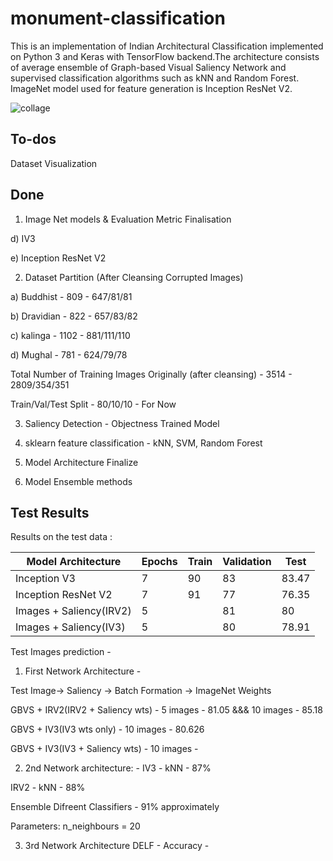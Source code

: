 # monument-classification

This is an implementation of Indian Architectural Classification implemented on Python 3 and Keras with TensorFlow backend.The architecture consists of average ensemble of Graph-based Visual Saliency Network and supervised classification algorithms such as kNN and Random Forest. ImageNet model used for feature generation is Inception ResNet V2.

![collage](https://user-images.githubusercontent.com/22872200/48219234-fc839b00-e3b1-11e8-8efb-dea1392663a3.jpg)

## To-dos
Dataset Visualization

## Done

1) Image Net models & Evaluation Metric Finalisation

d) IV3

e) Inception ResNet V2 

2) Dataset Partition (After Cleansing Corrupted Images)

a) Buddhist - 809 - 647/81/81

b) Dravidian - 822 - 657/83/82

c) kalinga - 1102 - 881/111/110

d) Mughal  - 781 - 624/79/78

Total Number of Training Images Originally (after cleansing) - 3514 - 2809/354/351

Train/Val/Test Split - 80/10/10 - For Now

3) Saliency Detection - Objectness Trained Model

4) sklearn feature classification - kNN, SVM, Random Forest

5) Model Architecture Finalize

6) Model Ensemble methods

## Test Results
Results on the test data :

Model Architecture| Epochs | Train | Validation | Test
------------- | -------- | ---------  | ---------- | ----------
Inception V3  | 7| 90 | 83|83.47
Inception ResNet V2  | 7| 91 |77 |76.35
Images + Saliency(IRV2)|5||81|80
Images + Saliency(IV3)|5||80|78.91

Test Images prediction - 

1) First Network Architecture - 

Test Image-> Saliency -> Batch Formation -> ImageNet Weights

GBVS + IRV2(IRV2 + Saliency wts) - 5 images - 81.05 &&& 10 images - 85.18

GBVS + IV3(IV3 wts only) - 10 images - 80.626

GBVS + IV3(IV3 + Saliency wts) - 10 images - 



2) 2nd Network architecture: - 
IV3 - kNN - 87% 

IRV2 - kNN - 88%

Ensemble Difreent Classifiers - 91% approximately

Parameters: n_neighbours = 20

3) 3rd Network Architecture
DELF - Accuracy - 
